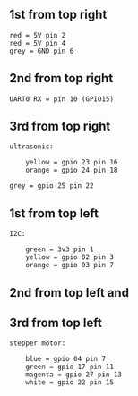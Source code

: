 ## 1st from top right

	red = 5V pin 2
	red = 5V pin 4
	grey = GND pin 6


## 2nd from top right

	UART0 RX = pin 10 (GPIO15)


## 3rd from top right

	ultrasonic:

		yellow = gpio 23 pin 16
		orange = gpio 24 pin 18
	
	grey = gpio 25 pin 22


## 1st from top left
	
	I2C:

		green = 3v3 pin 1
		yellow = gpio 02 pin 3
		orange = gpio 03 pin 7

## 2nd from top left and
## 3rd from top left

	stepper motor:

		blue = gpio 04 pin 7
		green = gpio 17 pin 11
		magenta = gpio 27 pin 13
		white = gpio 22 pin 15